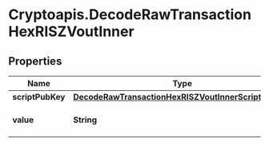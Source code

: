 # Cryptoapis.DecodeRawTransactionHexRISZVoutInner

## Properties

Name | Type | Description | Notes
------------ | ------------- | ------------- | -------------
**scriptPubKey** | [**DecodeRawTransactionHexRISZVoutInnerScriptPubKey**](DecodeRawTransactionHexRISZVoutInnerScriptPubKey.md) |  | 
**value** | **String** | Defines the specific amount. | [optional] 


